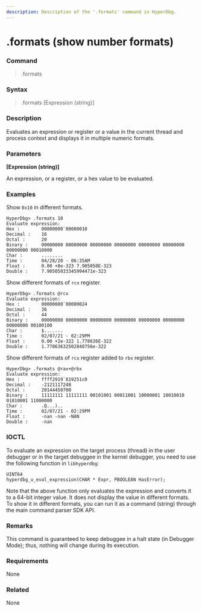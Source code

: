 ```yaml
---
description: Description of the '.formats' command in HyperDbg.
---
```


# .formats (show number formats)

### Command

> .formats

### Syntax

> .formats \[Expression (string)]

### Description

Evaluates an expression or register or a value in the current thread and process context and displays it in multiple numeric formats.

### Parameters

**\[Expression (string)]**

An expression, or a register, or a hex value to be evaluated.

### Examples

Show `0x10` in different formats.

```
HyperDbg> .formats 10
Evaluate expression:
Hex :        00000000`00000010
Decimal :    16
Octal :      20
Binary :     00000000 00000000 00000000 00000000 00000000 00000000 00000000 00010000
Char :       ........
Time :       04/28/20 - 06:35AM
Float :      0.00 +8e-323 7.905050E-323
Double :     7.90505033345994471e-323
```

Show different formats of `rcx` register.

```
HyperDbg> .formats @rcx
Evaluate expression:
Hex :        00000000`00000024
Decimal :    36
Octal :      44
Binary :     00000000 00000000 00000000 00000000 00000000 00000000 00000000 00100100
Char :       $.......
Time :       02/07/21 - 02:29PM
Float :      0.00 +2e-322 1.778636E-322
Double :     1.77863632502848756e-322
```

Show different formats of `rcx` register added to `rbx` register.

```
HyperDbg> .formats @rax+@rbx
Evaluate expression:
Hex :        ffff2919`819251c0
Decimal :    -2121117248
Octal :      20144450700
Binary :     11111111 11111111 00101001 00011001 10000001 10010010 01010001 11000000
Char :       .Q...)..
Time :       02/07/21 - 02:29PM
Float :      -nan -nan -NAN
Double :     -nan
```

### IOCTL

To evaluate an expression on the target process (thread) in the user debugger or in the target debuggee in the kernel debugger, you need to use the following function in `libhyperdbg`:

```clike
UINT64
hyperdbg_u_eval_expression(CHAR * Expr, PBOOLEAN HasError);
```

Note that the above function only evaluates the expression and converts it to a 64-bit integer value. It does not display the value in different formats. To show it in different formats, you can run it as a command (string) through the main command parser SDK API.

### Remarks

This command is guaranteed to keep debuggee in a halt state (in Debugger Mode); thus, nothing will change during its execution.

### Requirements

None

### Related

None
